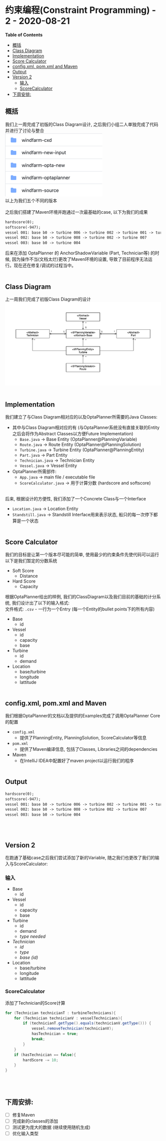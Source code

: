 <!-- omit in toc -->
# 约束编程(Constraint Programming) - 2 - 2020-08-21

**Table of Contents**
- [概括](#概括)
- [Class Diagram](#class-diagram)
- [Implementation](#implementation)
- [Score Calculator](#score-calculator)
- [config.xml, pom.xml and Maven](#configxml-pomxml-and-maven)
- [Output](#output)
- [Version 2](#version-2)
  - [输入](#输入)
  - [ScoreCalculator](#scorecalculator)
- [下周安排:](#下周安排)

## 概括
我们上一周完成了初版的Class Diagram设计, 之后我们小组二人单独完成了代码并进行了讨论与整合<br>
![](img/diff-vers.png)<br>
以上为我们五个不同的版本
<br><br>
之后我们搭建了Maven环境并跑通过一次最基础的case, 以下为我们的成果
```txt
hardscore(0);
softscore(-947);
vessel 001: base b0 -> turbine 006 -> turbine 002 -> turbine 001 -> turbine 003 -> turbine 005
vessel 002: base b0 -> turbine 008 -> turbine 002 -> turbine 007
vessel 003: base b0 -> turbine 004
```
后来在添加 OptaPlanner 的 AnchorShadowVariable (Part, Technician等) 的时候, 因为操作不当(文档太烂)更改了Maven环境的设置, 导致了目前程序无法运行。现在还在修复/调试的过程当中。
<br><br>

## Class Diagram
上一周我们完成了初版Class Diagram的设计
![](img/class-diagram.png)
<br><br>

## Implementation
我们建立了与Class Diagram相对应的以及OptaPlanner所需要的Java Classes:
- 其中与Class Diagram相对应的有 (与OptaPlanner系统没有直接关联的Entity之后会将作为Abstract Classes以方便Future Implementation)
  - `Base.java` -> Base Entity (OptaPlanner@PlanningVariable)
  - `Route.java` -> Route Entity (OptaPlanner@PlanningSolution)
  - `Turbine.java` -> Turbine Entity (OptaPlanner@PlanningEntity)
  - `Part.java` -> Part Entity
  - `Technician.java` -> Technician Entity
  - `Vessel.java` -> Vessel Entity
- OptaPlanner所需部件:
  - `App.java` -> main file / executable file
  - `ScoreCalculator.java` -> 用于计算分数 (hardscore and softscore)
<br><br>

后来, 根据设计的方便性, 我们添加了一个Concrete Class与一个Interface
- `Location.java` -> Location Entity
- `Standstill.java` -> Standstill Interface用来表示状态, 船只的每一次停下都算是一个状态
<br><br>

## Score Calculator
我们的目标是让第一个版本尽可能的简单, 使用最少的约束条件先使代码可以运行<br>
以下是我们暂定的分数系统
- Soft Score
  - Distance
- Hard Score
  - Capacity

根据OptaPlanner给出的样例, 我们的ClassDiagram以及我们目前的基础的计分系统, 我们设计出了以下的输入格式:<br>
文件格式: `.csv` - 一行为一个Entry (每一个Entity的bullet points下的所有内容)

- Base
  - id
- Vessel
  - id
  - capacity
  - base
- Turbine
  - id
  - demand
- Location
  - base/turbine
  - longitude
  - lattitude
<br><br>

## config.xml, pom.xml and Maven
我们根据OptaPlanner的文档以及提供的Examples完成了调用OptaPlanner Core的配置
- `config.xml`
  - 提供了PlanningEntity, PlanningSolution, ScoreCalculator等信息
- `pom.xml`
  - 提供了Maven编译信息, 包括了Classes, Libraries之间的dependencies
- Maven
  - 在IntelliJ IDEA中配置好了maven project以运行我们的程序
<br><br>

## Output
```txt
hardscore(0);
softscore(-947);
vessel 001: base b0 -> turbine 006 -> turbine 002 -> turbine 001 -> turbine 003 -> turbine 005
vessel 002: base b0 -> turbine 008 -> turbine 002 -> turbine 007
vessel 003: base b0 -> turbine 004
```
<br><br>

## Version 2
在跑通了基础case之后我们尝试添加了新的Variable, 随之我们也更改了我们的输入与ScoreCalculator:

### 输入
- Base
  - id
- Vessel
  - id
  - capacity
  - base
- Turbine
  - id
  - demand
  - *type needed*
- *Technician*
  - *id*
  - *type*
  - *base (id)*
- Location
  - base/turbine
  - longitude
  - lattitude

### ScoreCalculator
添加了Technician的Score计算
```Java
for (Technician technicianT : turbineTechnicians){
    for (Technician technicianV : vesselTechnicians){
        if (technicianT.getType().equals(technicianV.getType())) {
            vessel.removeTechnician(technicianV);
            hasTechnician = true;
            break;
        }
    }
    if (hasTechnician == false){
        hardScore -= 10;
    }
}
```
<br><br>

## 下周安排:
- [ ] 修复Maven
- [ ] 完成新的classes的添加
- [ ] 测试更为庞大的数据 (继续使用随机生成)
- [ ] 优化输入类型